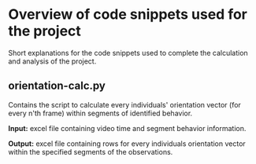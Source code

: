 # Overview of code snippets used for the project
Short explanations for the code snippets used to complete the calculation and analysis of the project. 

## orientation-calc.py
Contains the script to calculate every individuals' orientation vector (for every n'th frame) within segments of identified behavior. 

**Input:** excel file containing video time and segment behavior information. 

**Output:** excel file containing rows for every individuals orientation vector within the specified segments of the observations.
